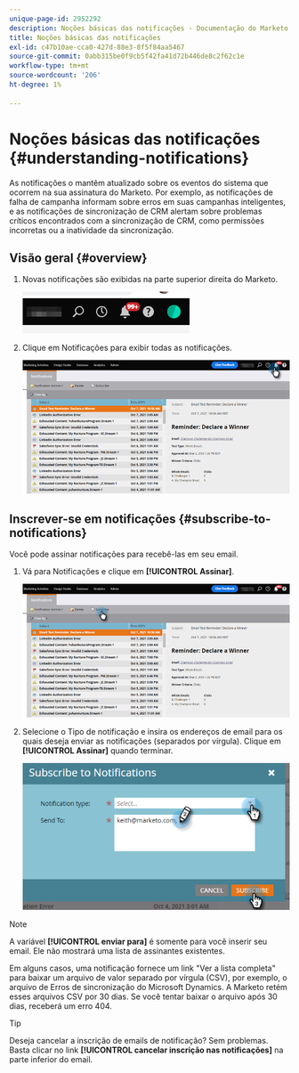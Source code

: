 ```yaml
---
unique-page-id: 2952292
description: Noções básicas das notificações - Documentação do Marketo - Documentação do produto
title: Noções básicas das notificações
exl-id: c47b10ae-cca0-427d-88e3-8f5f84aa5467
source-git-commit: 0abb315be0f9cb5f42fa41d72b446de8c2f62c1e
workflow-type: tm+mt
source-wordcount: '206'
ht-degree: 1%

---
```


# Noções básicas das notificações {#understanding-notifications}

As notificações o mantêm atualizado sobre os eventos do sistema que ocorrem na sua assinatura do Marketo. Por exemplo, as notificações de falha de campanha informam sobre erros em suas campanhas inteligentes, e as notificações de sincronização de CRM alertam sobre problemas críticos encontrados com a sincronização de CRM, como permissões incorretas ou a inatividade da sincronização.

## Visão geral {#overview}

1. Novas notificações são exibidas na parte superior direita do Marketo.

   ![](assets/understanding-notifications-1.png)

1. Clique em Notificações para exibir todas as notificações.

   ![](assets/understanding-notifications-2.png)

## Inscrever-se em notificações {#subscribe-to-notifications}

Você pode assinar notificações para recebê-las em seu email.

1. Vá para Notificações e clique em **[!UICONTROL Assinar]**.

   ![](assets/understanding-notifications-3.png)

1. Selecione o Tipo de notificação e insira os endereços de email para os quais deseja enviar as notificações (separados por vírgula). Clique em **[!UICONTROL Assinar]** quando terminar.

   ![](assets/understanding-notifications-4.png)

>[!NOTE]
>
>A variável **[!UICONTROL enviar para]** é somente para você inserir seu email. Ele não mostrará uma lista de assinantes existentes.

Em alguns casos, uma notificação fornece um link &quot;Ver a lista completa&quot; para baixar um arquivo de valor separado por vírgula (CSV), por exemplo, o arquivo de Erros de sincronização do Microsoft Dynamics. A Marketo retém esses arquivos CSV por 30 dias. Se você tentar baixar o arquivo após 30 dias, receberá um erro 404.

>[!TIP]
>
>Deseja cancelar a inscrição de emails de notificação? Sem problemas. Basta clicar no link **[!UICONTROL cancelar inscrição nas notificações]** na parte inferior do email.
